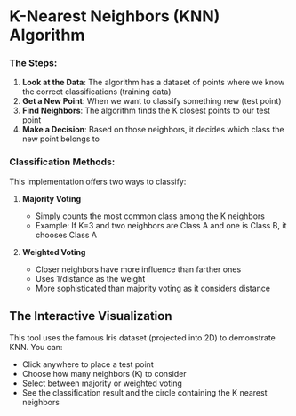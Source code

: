 # K-Nearest Neighbors (KNN) Algorithm

### The Steps:

1. **Look at the Data**: The algorithm has a dataset of points where we know the correct classifications (training data)
2. **Get a New Point**: When we want to classify something new (test point)
3. **Find Neighbors**: The algorithm finds the K closest points to our test point
4. **Make a Decision**: Based on those neighbors, it decides which class the new point belongs to

### Classification Methods:

This implementation offers two ways to classify:

1. **Majority Voting**

   - Simply counts the most common class among the K neighbors
   - Example: If K=3 and two neighbors are Class A and one is Class B, it chooses Class A

2. **Weighted Voting**
   - Closer neighbors have more influence than farther ones
   - Uses 1/distance as the weight
   - More sophisticated than majority voting as it considers distance

## The Interactive Visualization

This tool uses the famous Iris dataset (projected into 2D) to demonstrate KNN. You can:

- Click anywhere to place a test point
- Choose how many neighbors (K) to consider
- Select between majority or weighted voting
- See the classification result and the circle containing the K nearest neighbors
